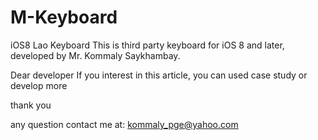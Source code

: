 M-Keyboard
==========

iOS8 Lao Keyboard
This is third party keyboard for iOS 8 and later, 
developed by Mr. Kommaly Saykhambay.

Dear developer
  If you interest in this article, you can used case study or develop more

thank you

any question contact me at: kommaly_pge@yahoo.com
